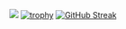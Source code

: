 ![](https://komarev.com/ghpvc/?username=hendrixxD)
[![trophy](https://github-profile-trophy.vercel.app/?username=hendrixxD&theme=onedark)](https://github.com/ryo-ma/github-profile-trophy)
[![GitHub Streak](http://github-readme-streak-stats.herokuapp.com?user=hendrixxD&theme=dark)](https://git.io/streak-stats)
